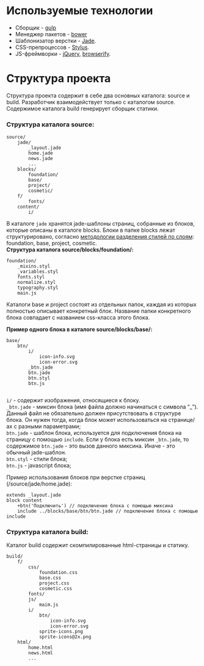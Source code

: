 # Используемые технологии
* Сборщик - [gulp](http://gulpjs.com/)
* Менеджер пакетов - [bower](http://bower.io/)
* Шаблонизатор верстки - [Jade](http://jade-lang.com/).
* CSS-препроцессов - [Stylus](http://stylus-lang.com/).
* JS-фреймворки - [jQuery](http://jquery.com/), [browserify](http://browserify.org/).

# Структура проекта
Структура проекта содержит в себе два основных каталога: source и build.
Разработчик взаимодействует только с каталогом source. Содержимое каталога build генерирует сборщик статики.
### Структура каталога source:
```
source/
    jade/
        _layout.jade
        home.jade
        news.jade
        ...
    blocks/
        foundation/
        base/
        project/
        cosmetic/
    f/
        fonts/
    content/
        i/
```

В каталоге `jade` хранятся jade-шаблоны страниц, собранные из блоков, которые описаны в каталоге blocks.
Блоки в папке blocks лежат структурировано, согласно [методологии разделения стилей по слоям](): foundation, base, project, cosmetic.  
**Структура каталога source/blocks/foundation/:**
```
foundation/
    _mixins.styl
    _variables.styl
    fonts.styl
    normalize.styl
    typography.styl
    main.js
```
Каталоги base и project состоят из отдельных папок, каждая из которых полностью описывает конкретный блок. Название папки конкретного блока совпадает с названием css-класса этого блока.

**Пример одного блока в каталоге source/blocks/base/:**
```
base/
    btn/
        i/
            icon-info.svg
            icon-error.svg
        _btn.jade
        btn.jade
        btn.styl
        btn.js
        
```
`i/` - содержит изображения, относящиеся к блоку.  
`_btn.jade` - миксин блока (имя файла должно начинаться с символа “_”). Данный файл не обязательно должен присутствовать в структуре блока. Он нужен тогда, когда блок может использоваться на странице/ах с разными параметрами;  
`btn.jade` - шаблон блока, используется для подключения блока на страницу с помощью `include`. Если у блока есть миксин `_btn.jade`, то содержимое `btn.jade` - это вызов данного миксина. Иначе - это обычный jade-шаблон.  
`btn.styl` - стили блока;  
`btn.js` - javascript блока;  

Пример использования блоков при верстке страниц (/source/jade/home.jade):
```jade
extends _layout.jade
block content
    +btn('Подключить') // подключение блока с помощью миксина
	include ../blocks/base/btn/btn.jade // подключение блока с помощью include
```

### Структура каталога build:
Каталог build содержит скомпилированные html-страницы и статику.
```
build/
    f/
        css/
            foundation.css
            base.css
            project.css
            cosmetic.css
        fonts/
        js/
            maim.js
        i/
            btn/
                icon-info.svg
                icon-error.svg
            sprite-icons.png
            sprite-icons@2x.png
    html/
        home.html
        news.html
        ...
```



